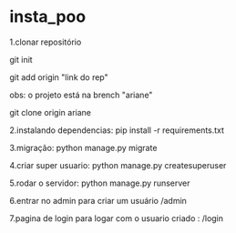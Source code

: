 # insta_poo
1.clonar repositório

git init

   git add origin "link do rep"

   obs: o projeto está na brench "ariane"

   git clone origin ariane

2.instalando dependencias:
pip install -r requirements.txt

3.migração:
python manage.py migrate

4.criar super usuario:
python manage.py createsuperuser

5.rodar o servidor:
python manage.py runserver

6.entrar no admin para criar um usuário
/admin

7.pagina de login para logar com o usuario criado :
/login


